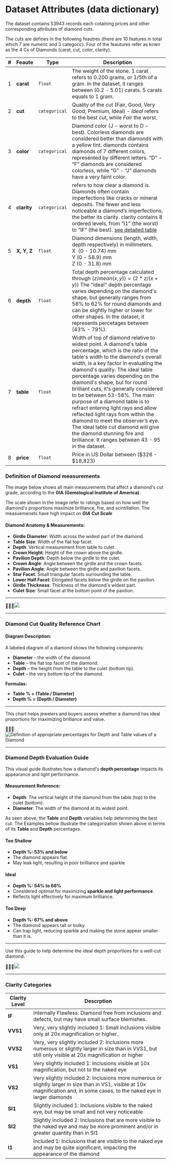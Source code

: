 # Dataset Attributes (data dictionary)

The dataset contains 53943 records each cotaining prices and other corresponding attributes of diamond cuts.

The cuts are defines in the following feautres (there are 10 features in total which 7 are numeric and 3 categoric). Four of the feautures refer as kown as the 4 Cs of Diamonds (carat, cut, color, clarity).

| #   | Feaute | Type | Description |
| --- | --- | --- | --- |
| 1   | **carat** | ``` float ``` | The weight of the stone. 1 carat refers to 0.200 grams, or 1/5th of a gram. In the dataset, it ranges between (0.2 - 5.01) carats. 5 carats equals to 1 gram. |
| 2   | **cut** | ``` categorical ``` | Quality of the cut (Fair, Good, Very Good, Premium, Ideal) - *Ideal* refers to the best cut, while *Fair* the worst. |
| 3   | **color** | ``` categorical ``` | Diamond color (J - worst to D - best). Colorless diamonds are considered better than diamonds with a yellow tint. diamonds contains diamonds of 7 different colors, represented by different letters. “D” - “F” diamonds are considered colorless, while “G” - “J” diamonds have a very faint color. |
| 4   | **clarity** | ``` categorical ``` | refers to how clear a diamond is. Diamonds often contain imperfections like cracks or mineral deposits. The fewer and less noticeable a diamond’s imperfections, the better its clarity. clarity contains 8 ordered levels, from “I1” (the worst) to “IF” (the best). [see detailed table](#ClarityCategories) |
| 5   | **X, Y, Z** | ``` float ``` | Diamond dimensions (length, width, depth respectively) in millimeters.<br/>X  (0 - 10.74) mm<br/>Y (0 - 58.9) mm<br/>Z (0 - 31.8) mm |
| 6   | **depth** | ``` float ``` | Total depth percentage calculated through $(z / mean(x, y)) = (2 * z / (x + y))$ The "ideal" depth percentage varies depending on the diamond's shape, but generally ranges from 58% to 62% for round diamonds and can be slightly higher or lower for other shapes. In the dataset, it represents percetages between (43% - 79%). |
| 7   | **table** | ``` float ``` | Width of top of diamond relative to widest point. A diamond's table percentage, which is the ratio of the table's width to the diamond's overall width, is a key factor in evaluating the diamond's quality. The ideal table percentage varies depending on the diamond's shape, but for round brilliant cuts, it's generally considered to be between 53-58%. The main purpose of a diamond table is to refract entering light rays and allow reflected light rays from within the diamond to meet the observer’s eye. The ideal table cut diamond will give the diamond stunning fire and brilliance. It ranges between 43 - 95 in the dataset. |
| 8   | **price** | ``` float ``` | Price in US Dollar between (\$326 - \$18,823) |

### Definition of Diamond measurements

The image below shows all main measurements that affect a diamond's cut grade, according to the **GIA (Gemological Institute of America)**.

The scale shown in the image refer to ratings based on how well the diamond's proportions maximize brilliance, fire, and scintillation. The measuemenets have high impact on **_GIA Cut Scale_**

#### Diamond Anatomy & Measurements:

* **Girdle Diameter**: Width across the widest part of the diamond.
* **Table Size**: Width of the flat top facet.
* **Depth**: Vertical measurement from table to culet.
* **Crown Height**: Height of the crown above the girdle.
* **Pavilion Depth**: Depth below the girdle to the culet.
* **Crown Angle**: Angle between the girdle and the crown facets.
* **Pavilion Angle**: Angle between the girdle and pavilion facets.
* **Star Facet**: Small triangular facets surrounding the table.
* **Lower Half Facet**: Elongated facets below the girdle on the pavilion.
* **Girdle Thickness**: Thickness of the diamond's widest part.
* **Culet Size**: Small facet at the bottom point of the pavilion.

* * *

![](file:///C:/Users/rodri/Downloads/GIA-Cut-Scale.png?msec=1749525599537)

* * *

### Diamond Cut Quality Reference Chart

#### Diagram Description:

A labeled diagram of a diamond shows the following components:

* **Diameter** – the width of the diamond.
* **Table** – the flat top facet of the diamond.
* **Depth** – the height from the table to the culet (bottom tip).
* **Culet** – the very bottom tip of the diamond.

**Formulas:**

* **Table % = (Table / Diameter)**
* **Depth % = (Depth / Diameter)**

* * *

This chart helps jewelers and buyers assess whether a diamond has ideal proportions for maximizing brilliance and value.

![](file:///C:/Users/rodri/Downloads/diamond-depth-table.png?msec=1749525599537 "Definition of appropriate percentages for Depth and Table values of a Diamond")

* * *

### Diamond Depth Evaluation Guide

This visual guide illustrates how a diamond's **depth percentage** impacts its appearance and light performance.

#### Measurement Reference:

* **Depth**: The vertical height of the diamond from the table (top) to the culet (bottom).
* **Diameter**: The width of the diamond at its widest point.

As seen above, the **Table** and **Depth** variables help determining the best cut. The Examples bellow illustrate the categorization shown above in terms of its **Table** and **Depth** percentages.

#### Too Shallow

* **Depth %: 53% and below**
* The diamond appears flat.
* May leak light, resulting in poor brilliance and sparkle

#### Ideal

* **Depth %: 54% to 66%**
* Considered optimal for maximizing **sparkle and light performance**.
* Reflects light effectively for maximum brilliance.

#### Too Deep

* **Depth %: 67% and above**
* The diamond appears tall or bulky.
* Can trap light, reducing sparkle and making the stone appear smaller than it is.

* * *

Use this guide to help determine the ideal depth proportions for a well-cut diamond.

![](file:///C:/Users/rodri/Downloads/diamond-evaluation.png?msec=1749525599537)

* * *

### Clarity Categories

| Clarity Level | Descrption |
| --- | --- |
| **IF** | Internally Flawless: Diamond free from inclusions and defects, but may have small surface blemishes. |
| **VVS1** | Very, very slightly included 1: Small inclusions visible only at 20x magnification or higher. |
| **VVS2** | Very, very slightly included 2: Inclusions more numerous or slightly larger in size than in VVS1, but still only visible at 20x magnification or higher |
| **VS1** | Very slightly included 1: Inclusions visible at 10x magnification, but not to the naked eye |
| **VS2** | Very slightly included 2: Inclusions more numerous or slightly larger in size than in VS1, visible at 10x magnification and, in some cases, to the naked eye in larger diamonds |
| **SI1** | Slightly included 1: Inclusions visible to the naked eye, but may be small and not very noticeable |
| **SI2** | Slightly included 2: Inclusions that are more visible to the naked eye and may be more prominent and/or in greater quantity than in SI1 |
| **I1** | Included 1: Inclusions that are visible to the naked eye and may be quite significant, impacting the appearance of the diamond |
